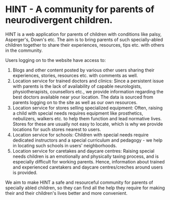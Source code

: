 # HINT - A community for parents of neurodivergent children.


HINT is a web application for parents of children with conditions like palsy, Asperger's, Down's  etc. The aim is to bring parents of such specially-abled children together to share their experiences, resources, tips etc. with others in the community. 

Users logging on to the website have access to: 

1. Blogs and other content posted by various other users sharing their experiences, stories, resources etc. with comments as well.
2. Location service for trained doctors and clinics: Since a persistent issue with parents is the lack of availability of capable neurologists, physiotherapists, counsellors etc., we provide information regarding the best doctors available near your location. The data is sourced from parents logging on to the site as well as our own resources.
3. Location service for stores selling specialized equipment: Often, raising a child with special needs requires equipment like prosthetics, nebulizers, walkers etc. to help them function and lead normative lives. Stores for these are usually not easy to locate, which is why we provide locations for such stores nearest to users.
4. Location service for schools: Children with special needs require dedicated instructors and a special curriculum and pedagogy - we help in locating such schools in users' neighborhoods.
5. Location service for caretakes and daycare centres: Raising special needs children is an emotionally and physically taxing process, and is especially difficult for working parents. Hence, information about trained and experienced caretakers and daycare centres/creches around users is provided.

We aim to make HINT a safe and resourceful community for parents of specially abled children, so they can find all the help they require for making their and their children's lives better and more convenient.

